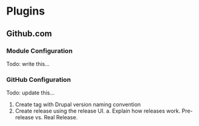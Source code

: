 # Plugins

## Github.com

### Module Configuration

Todo: write this...

### GitHub Configuration

Todo: update this...

1. Create tag with Drupal version naming convention
2. Create release using the release UI.
  a. Explain how releases work. Pre-release vs. Real Release.
